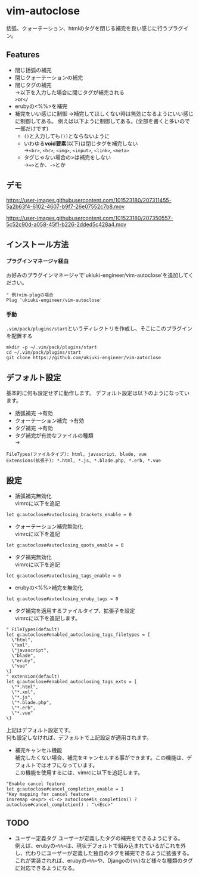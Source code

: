 # vim-autoclose
括弧、クォーテーション、htmlのタグを閉じる補完を良い感じに行うプラグイン。

## Features
- 閉じ括弧の補完
- 閉じクォーテーションの補完
- 閉じタグの補完  
→以下を入力した場合に閉じタグが補完される  
`>`or`</`
- erubyの<%%>を補完
- 補完をいい感じに制御
→補完してほしくない時は無効になるようにいい感じに制御してある。
例えば以下ように制御してある。(全部を書くと多いので一部だけです)
  - `()`と入力しても`())`とならないように
  - いわゆる**void要素**(以下)は閉じタグを補完しない  
  →`<br>`, `<hr>`, `<img>`, `<input>`, `<link>`, `<meta>`
  - タグじゃない場合の>は補完をしない  
  →`=>`とか、`->`とか

## デモ
https://user-images.githubusercontent.com/101523180/207311455-5a2b63f4-6102-4607-b9f7-26e07552c7b8.mov

https://user-images.githubusercontent.com/101523180/207350557-5c52c90d-a058-45f1-b226-2dded5c428a4.mov

## インストール方法
#### プラグインマネージャ経由
お好みのプラグインマネージャで'ukiuki-engineer/vim-autoclose'を追加してください。  
```vim
" 例)vim-plugの場合
Plug 'ukiuki-engineer/vim-autoclose'
```
#### 手動
`.vim/pack/plugins/start`というディレクトリを作成し、そこにこのプラグインを配置する
```
mkdir -p ~/.vim/pack/plugins/start
cd ~/.vim/pack/plugins/start
git clone https://github.com/ukiuki-engineer/vim-autoclose
```

## デフォルト設定
基本的に何も設定せずに動作します。
デフォルト設定は以下のようになっています。
- 括弧補完             →有効
- クォーテーション補完 →有効
- タグ補完             →有効
- タグ補完が有効なファイルの種類  
→
```
FileTypes(ファイルタイプ): html, javascript, blade, vue
Extensions(拡張子): *.html, *.js, *.blade.php, *.erb, *.vue
```

## 設定
- 括弧補完無効化  
vimrcに以下を追記
```vim
let g:autoclose#autoclosing_brackets_enable = 0
```
- クォーテーション補完無効化  
vimrcに以下を追記
```vim
let g:autoclose#autoclosing_quots_enable = 0
```
- タグ補完無効化  
vimrcに以下を追記
```vim
let g:autoclose#autoclosing_tags_enable = 0
```

- erubyの<%%>補完を無効化
```vim
let g:autoclose#autoclosing_eruby_tags = 0
```

- タグ補完を適用するファイルタイプ、拡張子を設定  
vimrcに以下を追記します。
```vim
" FileTypes(default)
let g:autoclose#enabled_autoclosing_tags_filetypes = [
  \"html",
  \"xml",
  \"javascript",
  \"blade",
  \"eruby",
  \"vue"
\]
" extension(default)
let g:autoclose#enabled_autoclosing_tags_exts = [
  \"*.html",
  \"*.xml",
  \"*.js",
  \"*.blade.php",
  \"*.erb",
  \"*.vue"
\]
```
上記はデフォルト設定です。  
何も設定しなければ、デフォルトで上記設定が適用されます。

- 補完キャンセル機能  
補完したくない場合、補完をキャンセルする事ができます。この機能は、デフォルトではオフになっています。  
この機能を使用するには、vimrcに以下を追記します。
```vim
"Enable cancel feature
let g:autoclose#cancel_completion_enable = 1
"Key mapping for cancel feature
inoremap <expr> <C-c> autoclose#is_completion() ? autoclose#cancel_completion() : "\<Esc>"
```

## TODO
- ユーザー定義タグ
ユーザーが定義したタグの補完をできるようにする。  
例えば、erubyの`<%%>`は、現状デフォルトで組み込まれているがこれを外し、代わりにユーザーが定義した独自のタグを補完できるように拡張する。  
これが実装されれば、erubyの`<%%>`や、Djangoの`{%%}`など様々な種類のタグに対応できるようになる。
